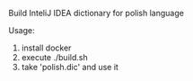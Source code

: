 Build InteliJ IDEA dictionary for polish language

Usage:

1. install docker
2. execute ./build.sh
3. take 'polish.dic' and use it
